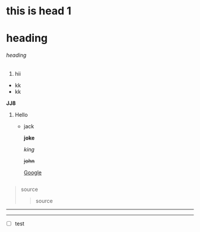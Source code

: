 <h1>this is head 1 </h1>

# heading 

###### heading


1. hii
- kk
- kk
 

 **JJ8**

 1. Hello 
     - jack
       
       __joke__

       *king*

       ~~john~~

       [Google](google.com)

       ![]()
       

>source
>>source   

---
---

- [ ] test

     